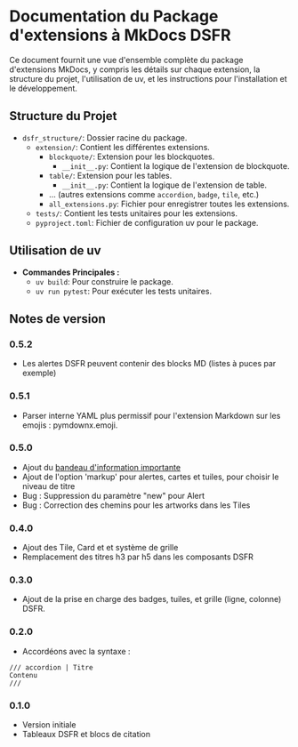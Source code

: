 # Documentation du Package d'extensions à MkDocs DSFR

Ce document fournit une vue d'ensemble complète du package d'extensions MkDocs, y compris les détails sur chaque
extension, la structure du projet, l'utilisation de uv, et les instructions pour l'installation et le développement.

## Structure du Projet

- `dsfr_structure/`: Dossier racine du package.
  - `extension/`: Contient les différentes extensions.
    - `blockquote/`: Extension pour les blockquotes.
      - `__init__.py`: Contient la logique de l'extension de blockquote.
    - `table/`: Extension pour les tables.
      - `__init__.py`: Contient la logique de l'extension de table.
    - ... (autres extensions comme `accordion`, `badge`, `tile`, etc.)
    - `all_extensions.py`: Fichier pour enregistrer toutes les extensions.
  - `tests/`: Contient les tests unitaires pour les extensions.
  - `pyproject.toml`: Fichier de configuration uv pour le package.

## Utilisation de uv

- **Commandes Principales :**
  - `uv build`: Pour construire le package.
  - `uv run pytest`: Pour exécuter les tests unitaires.

## Notes de version

### 0.5.2

- Les alertes DSFR peuvent contenir des blocks MD (listes à puces par exemple)

### 0.5.1

- Parser interne YAML plus permissif pour l'extension Markdown sur les emojis : pymdownx.emoji.

### 0.5.0

- Ajout du [bandeau d'information importante](https://www.systeme-de-design.gouv.fr/composants-et-modeles/composants/bandeau-d-information-importante/)
- Ajout de l'option 'markup' pour alertes, cartes et tuiles, pour choisir le niveau de titre
- Bug : Suppression du paramètre "new" pour Alert
- Bug : Correction des chemins pour les artworks dans les Tiles

### 0.4.0

- Ajout des Tile, Card et et système de grille
- Remplacement des titres h3 par h5 dans les composants DSFR

### 0.3.0

- Ajout de la prise en charge des badges, tuiles, et grille (ligne, colonne) DSFR.

### 0.2.0

- Accordéons avec la syntaxe :

```
/// accordion | Titre
Contenu
///
```

### 0.1.0

- Version initiale
- Tableaux DSFR et blocs de citation
